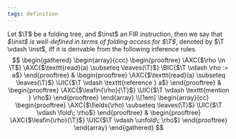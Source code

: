 ```yaml
---
tags: definition
---
```


Let $\T$ be a folding tree, and $\inst$ an FIR instruction, then we say that _$\inst$ is well-defined in terms of folding access for $\T$_, denoted by $\T \vdash \inst$, iff it is derivable from the following inference rules.
$$
\begin{gathered}
\begin{array}{ccc}
\begin{prooftree}
    \AXC{$\rho \in \T$}
    \AXC{$\texttt{read}(a) \subseteq \leaves(\T)$}
    \BIC{$\T \vdash \rho := a$}
\end{prooftree}
&
\begin{prooftree}
    \AXC{$\texttt{read}(a) \subseteq \leaves(\T)$}
    \UIC{$\T \vdash \texttt{reference } a$}
\end{prooftree}
&
\begin{prooftree}
    \AXC{$\leafin{\rho}{\T}$}
    \UIC{$\T \vdash \texttt{mention } \rho$}
\end{prooftree}
\end{array}
\\[1em]
\begin{array}{cc}
\begin{prooftree}
    \AXC{$\fields(\rho) \subseteq \leaves(\T)$}
    \UIC{$\T \vdash \fold\; \rho$}
\end{prooftree}
&
\begin{prooftree}
    \AXC{$\leafin{\rho}{\T}$}
    \UIC{$\T \vdash \unfold\; \rho$}
\end{prooftree}
\end{array}
\end{gathered}
$$
